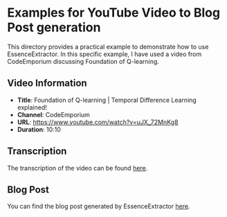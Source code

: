 # Examples for YouTube Video to Blog Post generation

This directory provides a practical example to demonstrate how to use EssenceExtractor. In this specific example, I have used a video from CodeEmporium discussing Foundation of Q-learning.

## Video Information

- **Title**: Foundation of Q-learning | Temporal Difference Learning explained!
- **Channel**: CodeEmporium
- **URL**: https://www.youtube.com/watch?v=uJX_72MnKg8
- **Duration**: 10:10

## Transcription
The transcription of the video can be found [here](example_transcript.txt).

## Blog Post
You can find the blog post generated by EssenceExtractor [here](example.md).